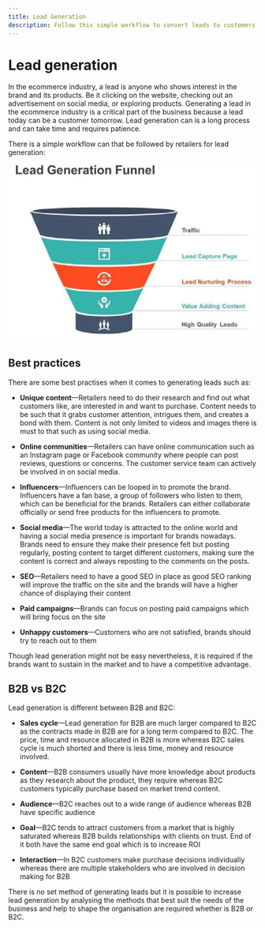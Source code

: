 ```yaml
---
title: Lead Generation
description: Follow this simple workflow to convert leads to customers.
---
```


# Lead generation

In the ecommerce industry, a lead is anyone who shows interest in the brand and its products. Be it clicking on the website, checking out an advertisement on social media, or exploring products. Generating a lead in the ecommerce industry is a critical part of the business because a lead today can be a customer tomorrow. Lead generation can is a long process and can take time and requires patience.

There is a simple workflow can that be followed by retailers for lead generation:

![Lead generation funnel diagram](../../assets/playbooks/lead-generation-funnel.png)

## Best practices

There are some best practises when it comes to generating leads such as:

- **Unique content**—Retailers need to do their research and find out what customers like, are interested in and want to purchase. Content needs to be such that it grabs customer attention, intrigues them, and creates a bond with them. Content is not only limited to videos and images there is must to that such as using social media.

- **Online communities**—Retailers can have online communication such as an Instagram page or Facebook community where people can post reviews, questions or concerns. The customer service team can actively be involved in on social media.

- **Influencers**—Influencers can be looped in to promote the brand. Influencers have a fan base, a group of followers who listen to them, which can be beneficial for the brands. Retailers can either collaborate officially or send free products for the influencers to promote.

- **Social media**—The world today is attracted to the online world and having a social media presence is important for brands nowadays. Brands need to ensure they make their presence felt but posting regularly, posting content to target different customers, making sure the content is correct and always reposting to the comments on the posts.

- **SEO**—Retailers need to have a good SEO in place as good SEO ranking will improve the traffic on the site and the brands will have a higher chance of displaying their content

- **Paid campaigns**—Brands can focus on posting paid campaigns which will bring focus on the site

- **Unhappy customers**—Customers who are not satisfied, brands should try to reach out to them

Though lead generation might not be easy nevertheless, it is required if the brands want to sustain in the market and to have a competitive advantage.

## B2B vs B2C

Lead generation is different between B2B and B2C:

- **Sales cycle**—Lead generation for B2B are much larger compared to B2C as the contracts made in B2B are for a long term compared to B2C. The price, time and resource allocated in B2B is more whereas B2C sales cycle is much shorted and there is less time, money and resource involved.

- **Content**—B2B consumers usually have more knowledge about products as they research about the product, they require whereas B2C customers typically purchase based on market trend content.

- **Audience**—B2C reaches out to a wide range of audience whereas B2B have specific audience

- **Goal**—B2C tends to attract customers from a market that is highly saturated whereas B2B builds relationships with clients on trust. End of it both have the same end goal which is to increase ROI

- **Interaction**—In B2C customers make purchase decisions individually whereas there are multiple stakeholders who are involved in decision making for B2B

There is no set method of generating leads but it is possible to increase lead generation by analysing the methods that best suit the needs of the business and help to shape the organisation are required whether is B2B or B2C.
